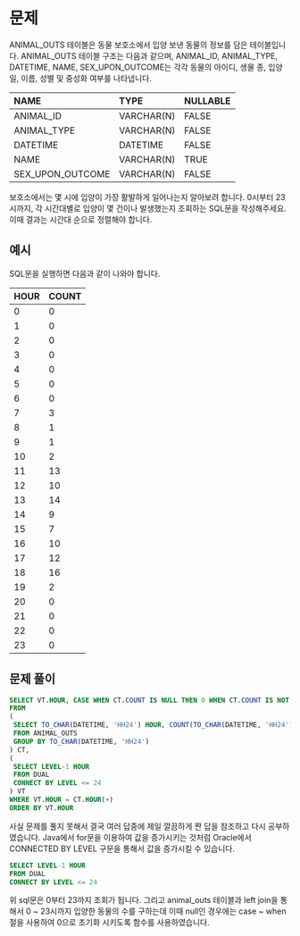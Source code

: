# 문제

ANIMAL_OUTS 테이블은 동물 보호소에서 입양 보낸 동물의 정보를 담은 테이블입니다. 
ANIMAL_OUTS 테이블 구조는 다음과 같으며, ANIMAL_ID, ANIMAL_TYPE, DATETIME, NAME, SEX_UPON_OUTCOME는 각각 동물의 아이디, 생물 종, 입양일, 이름, 성별 및 중성화 여부를 나타냅니다.

| NAME | TYPE |	NULLABLE |
|:-----|:-----|:-----|
| ANIMAL_ID |	VARCHAR(N) |	FALSE |
| ANIMAL_TYPE |	VARCHAR(N) |	FALSE |
| DATETIME |	DATETIME |	FALSE |
| NAME |	VARCHAR(N) |	TRUE |
| SEX_UPON_OUTCOME |	VARCHAR(N) |	FALSE |


보호소에서는 몇 시에 입양이 가장 활발하게 일어나는지 알아보려 합니다. 0시부터 23시까지, 
각 시간대별로 입양이 몇 건이나 발생했는지 조회하는 SQL문을 작성해주세요. 이때 결과는 시간대 순으로 정렬해야 합니다.

## 예시
SQL문을 실행하면 다음과 같이 나와야 합니다.

| HOUR |	COUNT |
|:-----|:-----|
| 0 |	0 |
| 1 |	0 |
| 2 |	0 |
| 3 | 0 |
| 4 |	0 |
| 5 |	0 |
| 6 |	0 |
| 7 |	3 |
| 8	 | 1 |
| 9 |	1 |
| 10 |	2 |
| 11 |	13 |
| 12 |	10 |
| 13 |	14 |
| 14 |	9 |
| 15 |	7 |
| 16 |	10 |
| 17 |	12 |
| 18 |	16 |
| 19 |	2 |
| 20 |	0 |
| 21 |	0 |
| 22 |	0 |
| 23 |	0 |

## 문제 풀이

```sql
SELECT VT.HOUR, CASE WHEN CT.COUNT IS NULL THEN 0 WHEN CT.COUNT IS NOT NULL THEN CT.COUNT END COUNT
FROM
(
 SELECT TO_CHAR(DATETIME, 'HH24') HOUR, COUNT(TO_CHAR(DATETIME, 'HH24')) COUNT
 FROM ANIMAL_OUTS
 GROUP BY TO_CHAR(DATETIME, 'HH24')   
) CT,
(
 SELECT LEVEL-1 HOUR
 FROM DUAL
 CONNECT BY LEVEL <= 24
) VT
WHERE VT.HOUR = CT.HOUR(+)
ORDER BY VT.HOUR
```

사실 문제를 풀지 못해서 결국 여러 답중에 제일 깔끔하게 짠 답을 참조하고 다시 공부하였습니다. 
Java에서 for문을 이용하여 값을 증가시키는 것처럼 Oracle에서 CONNECTED BY LEVEL 구문을 통해서 값을 증가시킬 수 있습니다.

```sql
SELECT LEVEL-1 HOUR
FROM DUAL
CONNECT BY LEVEL <= 24
```
위 sql문은 0부터 23까지 조회가 됩니다. 그리고 animal_outs 테이블과 left join을 통해서 0 ~ 23시까지 입양한 동물의 수를 구하는데 이때 null인 경우에는 case ~ when절을 사용하여 0으로 
초기화 시키도록 함수를 사용하였습니다.
